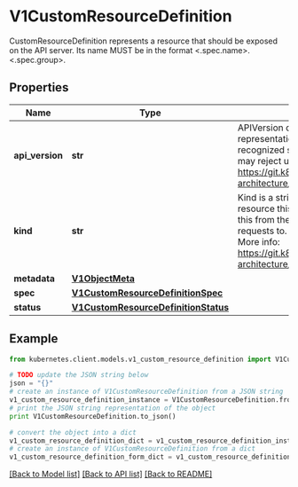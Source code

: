 # V1CustomResourceDefinition

CustomResourceDefinition represents a resource that should be exposed on the API server.  Its name MUST be in the format <.spec.name>.<.spec.group>.

## Properties

Name | Type | Description | Notes
------------ | ------------- | ------------- | -------------
**api_version** | **str** | APIVersion defines the versioned schema of this representation of an object. Servers should convert recognized schemas to the latest internal value, and may reject unrecognized values. More info: https://git.k8s.io/community/contributors/devel/sig-architecture/api-conventions.md#resources | [optional] 
**kind** | **str** | Kind is a string value representing the REST resource this object represents. Servers may infer this from the endpoint the kubernetes.client submits requests to. Cannot be updated. In CamelCase. More info: https://git.k8s.io/community/contributors/devel/sig-architecture/api-conventions.md#types-kinds | [optional] 
**metadata** | [**V1ObjectMeta**](V1ObjectMeta.md) |  | [optional] 
**spec** | [**V1CustomResourceDefinitionSpec**](V1CustomResourceDefinitionSpec.md) |  | 
**status** | [**V1CustomResourceDefinitionStatus**](V1CustomResourceDefinitionStatus.md) |  | [optional] 

## Example

```python
from kubernetes.client.models.v1_custom_resource_definition import V1CustomResourceDefinition

# TODO update the JSON string below
json = "{}"
# create an instance of V1CustomResourceDefinition from a JSON string
v1_custom_resource_definition_instance = V1CustomResourceDefinition.from_json(json)
# print the JSON string representation of the object
print V1CustomResourceDefinition.to_json()

# convert the object into a dict
v1_custom_resource_definition_dict = v1_custom_resource_definition_instance.to_dict()
# create an instance of V1CustomResourceDefinition from a dict
v1_custom_resource_definition_form_dict = v1_custom_resource_definition.from_dict(v1_custom_resource_definition_dict)
```
[[Back to Model list]](../README.md#documentation-for-models) [[Back to API list]](../README.md#documentation-for-api-endpoints) [[Back to README]](../README.md)


